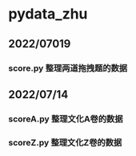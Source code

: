 # pydata_zhu
## 2022/07019
### score.py 整理两道拖拽题的数据
## 2022/07/14
### scoreA.py 整理文化A卷的数据
### scoreZ.py 整理文化Z卷的数据
